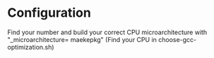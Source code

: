 # Configuration
Find your number and build your correct CPU microarchitecture with "_microarchitecture= maekepkg" (Find your CPU in choose-gcc-optimization.sh)
